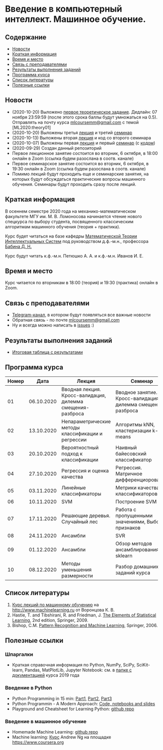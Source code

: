 # Введение в компьютерный интеллект. Машинное обучение.

## Содержание
* [Новости](#news)
* [Краткая информация](#info)
* [Время и место](#ww)
* [Связь с преподавателями](#feedback)
* [Результаты выполнения заданий](#marks)
* [Программа курса](#program)
* [Список литературы](#lit)
* [Полезные ссылки](#links)
## <a name="news" /> Новости
* (2020-10-20) Выложено [первое теоретическое задание](./assignments/theory01.pdf). Дедлайн: 07 ноября 23:59:59 (после этого срока баллы будут умножаться на 0.5).
Отправлять на почту курса mlcoursemm@gmail.com с темой [ML2020:theory01]
* (2020-10-20) Выложены третья  [лекция](./lectures/lecture03_probability.pdf) и третий [семинар](./seminars/seminar03_naive.pdf)
* (2020-10-13) Выложены вторая  [лекция](./lectures/lecture02-knn.pdf) и код со второго семинара
* (2020-10-07) Выложены первая [лекция](./lectures/lecture01-intro_cv_bv.pdf) и первый [семинар](./seminars/seminar01-intro_cv_bv.pdf) (с [кодом](./seminars/seminar01-intro_cv_bv.ipynb))
* (2020-09-29) Создан данный репозиторий
* Первое лекционное занятие состоится во вторник, 6 октября, в 18:00 онлайн в Zoom (ссылка будем разослана в соотв. канале)
* Первое семинарское занятие состоится во вторник, 6 октября, в 19:30 онлайн в Zoom (ссылка будем разослана в соотв. канале)
* Помимо лекций будут проходить еще и семинарские занятия, на которых будут обсуждаться практические вопросы машинного обучения. Семинары будут проходить сразу после лекций.
## <a name="info" /> Краткая информация 
В осеннем семестре 2020 года на механико-математическом факультете МГУ им. М. В. Ломоносова начинается чтение нового спецкурса по выбору студента, посвященного классическим алгоритмам машинного обучения (теория + практика). 

Курс будет читаться на базе кафедры [Математической Теории Интеллектуальных Систем](http://intsys.msu.ru) под руководством д.ф.-м.н., профессора [Бабина Д. Н.](http://intsys.msu.ru/staff/babin/) 

Курс будут читать к.ф.-м.н. Петюшко А. А. и к.ф.-м.н. Иванов И. Е.
## <a name="ww" /> Время и место 
Курс читается по вторникам в 18:00 (теория) и 19:30 (практика) онлайн в Zoom. 
## <a name="feedback" /> Связь с преподавателями
* [Telegram-канал](https://t.me/joinchat/AAAAAEUmx5cJLOdLXsOt8g), в котором будут появляться все важные новости
* Обратная связь - по почте mlcoursemm@gmail.com
* Ну и всегда можно написать в [issues](https://github.com/mlcoursemm/ml2020autumn/issues) :)
## <a name="marks" /> Результаты выполнения заданий
* [Итоговая таблица с результатами](https://docs.google.com/spreadsheets/d/1YKxMMr-FvLnmN_BBigXoxGQye55lmmv7edD_NfNiC8E/edit?usp=sharing)
## <a name="program" /> Программа курса 
| Номер         | Дата          | Лекция                                            | Семинар                                 |
| ------------- | ------------- | -------------                                     | -------------                           |   
| 01            | 06.10.2020    | Вводная лекция. Кросс-валидация, дилемма смещения-разброса | Вводное занятие. Кросс-валидация, дилемма смещения-разброса |
| 02            | 13.10.2020    | Непараметрические методы классификации и регрессии| Алгоритмы kNN, кластеризации k-means |
| 03            | 20.10.2020    | Вероятностный подход к классификации              | Наивный байесовский классификатор |
| 04            | 27.10.2020    | Регрессия и оценка качества                       | Регрессия. Матричное дифференциорование | 
| 05            | 03.11.2020    | Линейные классификаторы                           | Метрики качества классификаторов | 
| 06            | 10.11.2020    | SVM                                               | Построение SVM | 
| 07            | 17.11.2020    | Решающие деревья. Случайный лес                   | Работа с пропущенными значениями, Выбор признаков | 
| 08            | 24.11.2020    | Ансамбли                                          | SVR | 
| 09            | 01.12.2020    | Ансамбли                                          | Обзор методов ансамблирования в sklearn | 
| 10            | 08.12.2020    | Методы уменьшения размерности                     | Разбор домашних заданий курса           | 

## <a name="lit" /> Список литературы
1. [Курс лекций по машинному обучению](http://www.machinelearning.ru/wiki/index.php?title=Машинное_обучение_%28курс_лекций%2C_К.В.Воронцов%29) на http://www.machinelearning.ru от Воронцова К. В.
1. Hastie, T. and Tibshirani, R. and Friedman, J. [The Elements of Statistical Learning](https://web.stanford.edu/~hastie/ElemStatLearn/printings/ESLII_print12.pdf), 2nd edition, Springer, 2009.
2. Bishop, C.M. [Pattern Recognition and Machine Learning](https://www.microsoft.com/en-us/research/uploads/prod/2006/01/Bishop-Pattern-Recognition-and-Machine-Learning-2006.pdf), Springer, 2006.
## <a name="links" /> Полезные ссылки 
### Шпаргалки
* Краткая справочная информация по Python, NumPy, SciPy, SciKit-learn, Pandas, MatPlotLib, Jupyter Notebook: см. в [папке с документацией](https://github.com/mlcoursemm/mlcoursemm2019spring/tree/master/cheatsheets) курса 2019 года
### Введение в Python
* Python Programming in 15 min: [Part1](https://towardsdatascience.com/python-programming-in-15-min-part-1-3ad2d773834c), [Part2](https://towardsdatascience.com/python-programming-in-15-min-part-2-480f78713544), [Part3](https://towardsdatascience.com/python-programming-in-15-min-part-3-ce882f9ab9b2)
* Python Programmin - A Modern Approach: [Code, notebooks and slides](https://github.com/vamsi/python-programming-modern-approach)
* Playground and Cheatsheet for Learning Python: [github repo](https://github.com/trekhleb/learn-python)
### Введение в машинное обучение
* Homemade Machine Learning: [github repo](https://github.com/trekhleb/homemade-machine-learning)
* Machine learning: [Курс](https://www.coursera.org/learn/machine-learning) Andrew Ng на площадке https://www.coursera.org

